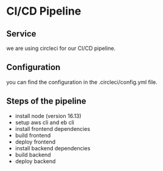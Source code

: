 # CI/CD Pipeline 

## Service 
we are using circleci for our CI/CD pipeline.

## Configuration
you can find the configuration in the .circleci/config.yml file.

## Steps of the pipeline

* install node (version 16.13)
* setup aws cli and eb cli
* install frontend dependencies
* build frontend
* deploy frontend
* install backend dependencies
* build backend
* deploy backend
